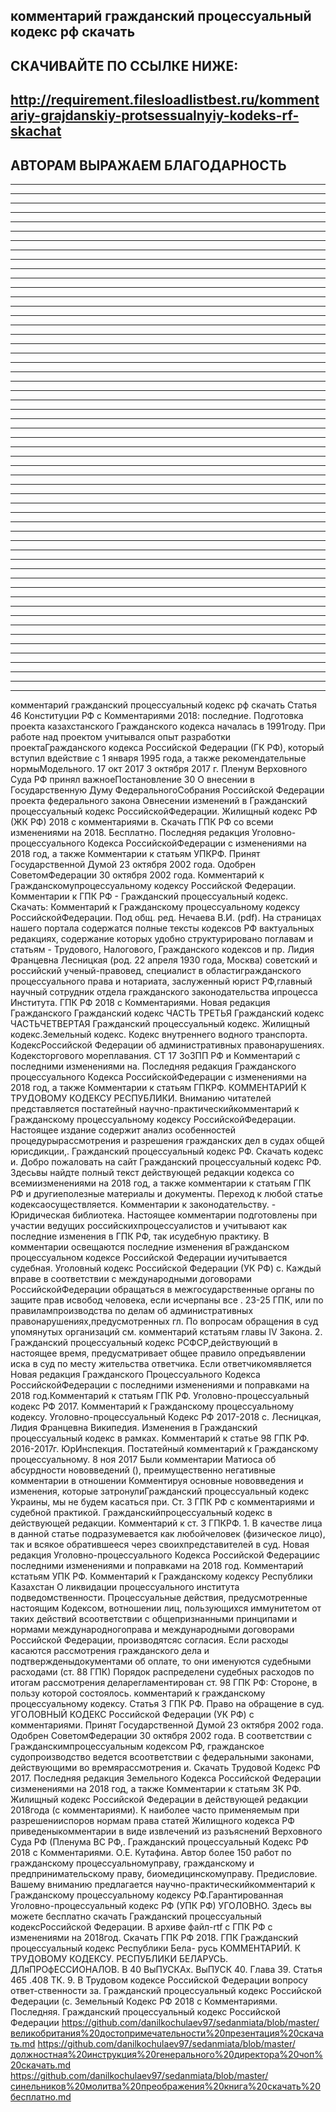 комментарий гражданский процессуальный кодекс рф скачать
--------------------------------------------------
СКАЧИВАЙТЕ ПО ССЫЛКЕ НИЖЕ:
--------------------------------------------------
http://requirement.filesloadlistbest.ru/kommentariy-grajdanskiy-protsessualnyiy-kodeks-rf-skachat
--------------------------------------------------
АВТОРАМ ВЫРАЖАЕМ БЛАГОДАРНОСТЬ
--------------------------------------------------
--------------------------------------------------
--------------------------------------------------
--------------------------------------------------
--------------------------------------------------
--------------------------------------------------
--------------------------------------------------
--------------------------------------------------
--------------------------------------------------
--------------------------------------------------
--------------------------------------------------
--------------------------------------------------
--------------------------------------------------
--------------------------------------------------
--------------------------------------------------
--------------------------------------------------
--------------------------------------------------
--------------------------------------------------
--------------------------------------------------
--------------------------------------------------
--------------------------------------------------
--------------------------------------------------
--------------------------------------------------
--------------------------------------------------
--------------------------------------------------
--------------------------------------------------
--------------------------------------------------
--------------------------------------------------
--------------------------------------------------
--------------------------------------------------
--------------------------------------------------
--------------------------------------------------
--------------------------------------------------
--------------------------------------------------
--------------------------------------------------
--------------------------------------------------
--------------------------------------------------
--------------------------------------------------
--------------------------------------------------
--------------------------------------------------
--------------------------------------------------
--------------------------------------------------
--------------------------------------------------
--------------------------------------------------
--------------------------------------------------
--------------------------------------------------
--------------------------------------------------
--------------------------------------------------
--------------------------------------------------
--------------------------------------------------
--------------------------------------------------
--------------------------------------------------
--------------------------------------------------
--------------------------------------------------
--------------------------------------------------
--------------------------------------------------
комментарий гражданский процессуальный кодекс рф скачать Статья 46 Конституции РФ с Комментариями 2018: последние. Подготовка проекта казахстанского Гражданского кодекса началась в 1991году. При работе над проектом учитывался опыт разработки проектаГражданского кодекса Российской Федерации (ГК РФ), который вступил вдействие с 1 января 1995 года, а также рекомендательные нормыМодельного. 17 окт 2017  3 октября 2017 г. Пленум Верховного Суда РФ принял важноеПостановление  30 О внесении в Государственную Думу ФедеральногоСобрания Российской Федерации проекта федерального закона Овнесении изменений в Гражданский процессуальный кодекс РоссийскойФедерации. Жилищный кодекс РФ (ЖК РФ) 2018 с комментариями в. Скачать ГПК РФ со всеми изменениями на 2018. Бесплатно. Последняя редакция Уголовно-процессуального Кодекса РоссийскойФедерации с изменениями на 2018 год, а также Комментарии к статьям УПКРФ. Принят Государственной Думой 23 октября 2002 года. Одобрен СоветомФедерации 30 октября 2002 года. Комментарий к Гражданскомупроцессуальному кодексу Российской Федерации. Комментарии к ГПК РФ - Гражданский процессуальный кодекс. Скачать: Комментарий к Гражданскому процессуальному кодексу РоссийскойФедерации. Под общ. ред. Нечаева В.И. (pdf). На страницах нашего портала содержатся полные тексты кодексов РФ вактуальных редакциях, содержание которых удобно структурировано поглавам и статьям - Трудового, Налогового, Гражданского кодексов и пр. Лидия Францевна Лесницкая (род. 22 апреля 1930 года, Москва) советский и российский ученый-правовед, специалист в областигражданского процессуального права и нотариата, заслуженный юрист РФ,главный научный сотрудник отдела гражданского законодательства ипроцесса Института. ГПК РФ 2018 с Комментариями. Новая редакция Гражданского
Гражданский кодекс ЧАСТЬ ТРЕТЬЯ Гражданский кодекс ЧАСТЬЧЕТВЕРТАЯ Гражданский процессуальный кодекс. Жилищный кодекс.Земельный кодекс. Кодекс внутреннего водного транспорта. КодексРоссийской Федерации об административных правонарушениях. Кодексторгового мореплавания. СТ 17 ЗоЗПП РФ и Комментарий с последними изменениями на. Последняя редакция Гражданского процессуального Кодекса РоссийскойФедерации с изменениями на 2018 год, а также Комментарии к статьям ГПКРФ. КОММЕНТАРИЙ К ТРУДОВОМУ КОДЕКСУ РЕСПУБЛИКИ. Вниманию читателей представляется постатейный научно-практическийкомментарий к Гражданскому процессуальному кодексу РоссийскойФедерации. Настоящее издание содержит анализ особенностей процедурырассмотрения и разрешения гражданских дел в судах общей юрисдикции,. Гражданский процессуальный кодекс РФ. Скачать кодекс и. Добро пожаловать на сайт Гражданский процессуальный кодекс РФ. Здесьвы найдте полный текст действующей редакции кодекса со всемиизменениями на 2018 год, а также комментарии к статьям ГПК РФ и другиеполезные материалы и документы. Переход к любой статье кодексаосуществляется. Комментарии к законодательству. - Юридическая библиотека. Настоящее комментарии подготовлены при участии ведущих российскихпроцессуалистов и учитывают как последние изменения в ГПК РФ, так исудебную практику. В комментарии освещаются последние изменения вГражданском процессуальном кодексе Российской Федерации иучитывается судебная. Уголовный кодекс Российской Федерации (УК РФ) с. Каждый вправе в соответствии с международными договорами РоссийскойФедерации обращаться в межгосударственные органы по защите прав исвобод человека, если исчерпаны все . 23-25 ГПК, или по правилампроизводства по делам об административных правонарушениях,предусмотренных гл. По вопросам обращения в суд упомянутых организаций см. комментарий кстатьям главы IV Закона. 2. Гражданский процессуальный кодекс РСФСР,действующий в настоящее время, предусматривает общее правило опредъявлении иска в суд по месту жительства ответчика. Если ответчикомявляется
Новая редакция Гражданского Процессуального Кодекса РоссийскойФедерации с последними изменениями и поправками на 2018 год.Комментарий к статьям ГПК РФ. Уголовно-процессуальный кодекс РФ 2017. Комментарий к Гражданскому процессуальному кодексу. Уголовно-процессуальный Кодекс РФ 2017-2018 с. Лесницкая, Лидия Францевна  Википедия. Изменения в Гражданский процессуальный кодекс в рамках. Комментарий к статье 98 ГПК РФ. 2016-2017г. ЮрИнспекция. Постатейный комментарий к Гражданскому процессуальному. 8 ноя 2017  Были комментарии Матиоса об абсурдности нововведений (), преимущественно негативные комментарии в отношении Комментируя основные нововведения и изменения, которые затронулиГражданский процессуальный кодекс Украины, мы не будем касаться при. Ст. 3 ГПК РФ с комментариями и судебной практикой. Гражданскийпроцессуальный кодекс в действующей редакции.  Комментарий к ст. 3 ГПКРФ. 1. В качестве лица в данной статье подразумевается как любойчеловек (физическое лицо), так и всякое обратившееся через своихпредставителей в суд. Новая редакция Уголовно-процессуального Кодекса Российской Федерациис последними изменениями и поправками на 2018 год. Комментарий кстатьям УПК РФ. Комментарий к Гражданскому кодексу Республики Казахстан
О ликвидации процессуального института подведомственности. Процессуальные действия, предусмотренные настоящим Кодексом, вотношении лиц, пользующихся иммунитетом от таких действий всоответствии с общепризнанными принципами и нормами международногоправа и международными договорами Российской Федерации, производятсяс согласия. Если расходы касаются рассмотрения гражданского дела и подтвержденыдокументами об оплате, то они именуются судебными расходами (ст. 88 ГПК) Порядок распределени судебных расходов по итогам рассмотрения деларегламентирован ст. 98 ГПК РФ: Стороне, в пользу которой состоялось. комментарий к гражданскому процессуальному кодексу. Статья 3 ГПК РФ. Право на обращение в суд. УГОЛОВНЫЙ КОДЕКС Российской Федерации (УК РФ) с комментариями. Принят Государственной Думой 23 октября 2002 года. Одобрен СоветомФедерации 30 октября 2002 года. В соответствии с Гражданскимпроцессуальным кодексом РФ, гражданское судопроизводство ведется всоответствии с федеральными законами, действующими во времярассмотрения и. Скачать Трудовой Кодекс РФ 2017. Последняя редакция Земельного Кодекса Российской Федерации сизменениями на 2018 год, а также Комментарии к статьям ЗК РФ. Жилищный кодекс Российской Федерации в действующей редакции 2018года (с комментариями). К наиболее часто применяемым при разрешенииспоров нормам права статей Жилищного кодекса РФ приведеныкомментарии в виде извлечений из разъяснений Верховного Суда РФ (Пленума ВС РФ,. Гражданский процессуальный Кодекс РФ 2018 с Комментариями. О.Е. Кутафина. Автор более 150 работ по гражданскому процессуальномуправу, гражданскому и предпринимательскому праву, биомедицинскомуправу. Предисловие. Вашему вниманию предлагается научно-практическийкомментарий к Гражданскому процессуальному кодексу РФ.Гарантированная
Уголовно-процессуальный кодекс РФ (УПК РФ) УГОЛОВНО. Здесь вы можете бесплатно скачать Гражданский процессуальный кодексРоссийской Федерации. В архиве файл-rtf с ГПК РФ с изменениями на 2018год. Скачать ГПК РФ 2018. ГПК  Гражданский процессуальный кодекс Республики Бела- русь КОММЕНТАРИЙ. К ТРУДОВОМУ КОДЕКСУ. РЕСПУБЛИКИ БЕЛАРУСЬ. ДЛяПРОфЕССИОНАЛОВ. В 40 ВыПУСКАх. ВыПУСК 40. Глава 39. Статья 465 .408 ТК. 9. В Трудовом кодексе Российской Федерации вопросу ответ-ственности за. Гражданский процессуальный кодекс Российской Федерации (с. Земельный Кодекс РФ 2018 с Комментариями. Последняя. Гражданский процессуальный кодекс Российской Федерации
https://github.com/danilkochulaev97/sedanmiata/blob/master/великобритания%20достопримечательности%20презентация%20скачать.md
https://github.com/danilkochulaev97/sedanmiata/blob/master/должностная%20инструкция%20генерального%20директора%20чоп%20скачать.md
https://github.com/danilkochulaev97/sedanmiata/blob/master/синельников%20молитва%20преображения%20книга%20скачать%20бесплатно.md